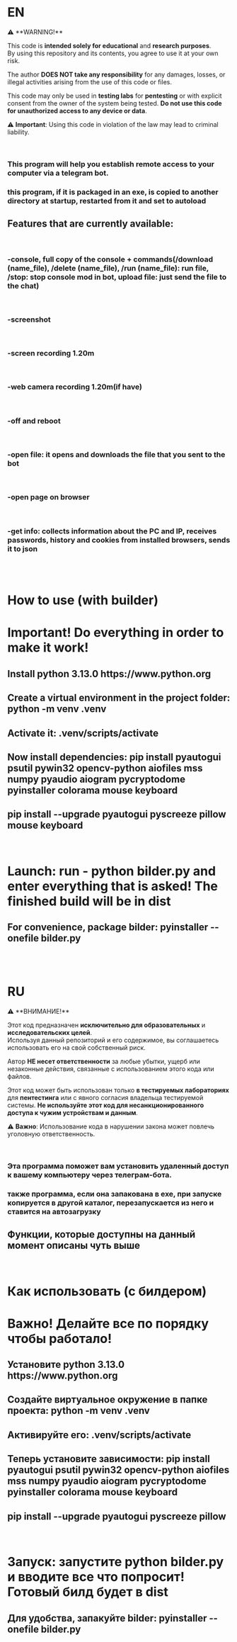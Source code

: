 <h1>EN</h1>
⚠️ **WARNING!**

This code is **intended solely for educational** and **research purposes**.  
By using this repository and its contents, you agree to use it at your own risk.

The author **DOES NOT take any responsibility** for any damages, losses, or illegal activities arising from the use of this code or files.

This code may only be used in **testing labs** for **pentesting** or with explicit consent from the owner of the system being tested. **Do not use this code for unauthorized access to any device or data**.

⚠️ **Important**: Using this code in violation of the law may lead to criminal liability.

<br>
<h3>This program will help you establish remote access to your computer via a telegram bot.</h3>
<h3>this program, if it is packaged in an exe, is copied to another directory at startup, restarted from it and set to autoload</h3>
<h2>Features that are currently available:</h2>
<br>
<h3>-console, full copy of the console + commands(/download (name_file), /delete (name_file), /run (name_file): run file, /stop: stop console mod in bot, upload file: just send the file to the chat)</h3>
<br>
<h3>-screenshot</h3>
<br>
<h3>-screen recording 1.20m</h3>
<br>
<h3>-web camera recording 1.20m(if have)</h3>
<br>
<h3>-off and reboot</h3>
<br>
<h3>-open file: it opens and downloads the file that you sent to the bot</h3>
<br>
<h3>-open page on browser</h3>
<br>
<h3>-get info: collects information about the PC and IP, receives passwords, history and cookies from installed browsers, sends it to json</h3>
<br>
<br>
<h1>How to use (with builder)</h1>
<h1>Important! Do everything in order to make it work!</h1>
<h2>Install python 3.13.0 https://www.python.org</h2>
<h2>Create a virtual environment in the project folder: python -m venv .venv</h2>
<h2>Activate it: .venv/scripts/activate</h2>
<h2>Now install dependencies: pip install pyautogui psutil pywin32 opencv-python aiofiles mss numpy pyaudio aiogram pycryptodome pyinstaller colorama mouse keyboard</h2>
<h2>pip install --upgrade pyautogui pyscreeze pillow mouse keyboard</h2>
<br>
<h1>Launch: run - python bilder.py and enter everything that is asked! The finished build will be in dist</h1>
<h2>For convenience, package bilder: pyinstaller --onefile bilder.py</h2>
<br>
<br>
<h1>RU</h1>
⚠️ **ВНИМАНИЕ!**

Этот код предназначен **исключительно для образовательных** и **исследовательских целей**.  
Используя данный репозиторий и его содержимое, вы соглашаетесь использовать его на свой собственный риск.

Автор **НЕ несет ответственности** за любые убытки, ущерб или незаконные действия, связанные с использованием этого кода или файлов.  

Этот код может быть использован только **в тестируемых лабораториях** для **пентестинга** или с явного согласия владельца тестируемой системы. **Не используйте этот код для несанкционированного доступа к чужим устройствам и данным**.

⚠️ **Важно**: Использование кода в нарушении закона может повлечь уголовную ответственность.

<br>
<h3>Эта программа поможет вам установить удаленный доступ к вашему компьютеру через телеграм-бота.</h3>
<h3>также программа, если она запакована в exe, при запуске копируется в другой каталог, перезапускается из него и ставится на автозагрузку</h3>
<h2>Функции, которые доступны на данный момент описаны чуть выше</h2>
<br>
<h1>Как использовать (с билдером)</h1>
<h1>Важно! Делайте все по порядку чтобы работало!</h1>
<h2>Установите python 3.13.0 https://www.python.org</h2>
<h2>Создайте виртуальное окружение в папке проекта: python -m venv .venv</h2>
<h2>Активируйте его: .venv/scripts/activate</h2>
<h2>Теперь установите зависимости: pip install pyautogui psutil pywin32 opencv-python aiofiles mss numpy pyaudio aiogram pycryptodome pyinstaller colorama mouse keyboard</h2>
<h2>pip install --upgrade pyautogui pyscreeze pillow</h2>
<br>
<h1>Запуск: запустите python bilder.py и вводите все что попросит!Готовый билд будет в dist</h1>
<h2>Для удобства, запакуйте bilder: pyinstaller --onefile bilder.py</h2>
